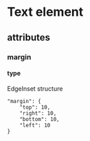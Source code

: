 # Text element

## attributes

### margin

#### type
 
EdgeInset structure

```
"margin": {
    "top": 10,
    "right": 10,
    "bottom": 10,
    "left": 10
}
```